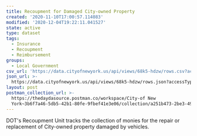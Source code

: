 ```yaml
---
title: Recoupment for Damaged City-owned Property
created: '2020-11-10T17:00:57.114083'
modified: '2020-12-04T19:22:11.041527'
state: active
type: dataset
tags:
  - Insurance
  - Recoupment
  - Reimbursement
groups:
  - Local Government
csv_url: 'https://data.cityofnewyork.us/api/views/68k5-hdzw/rows.csv?accessType=DOWNLOAD'
json_url: >-
  https://data.cityofnewyork.us/api/views/68k5-hdzw/rows.json?accessType=DOWNLOAD
layout: post
postman_collection_url: >-
  https://thedaydasource.postman.co/workspace/City-of New
  York~3b6f7a46-5db5-42b1-80fe-9fbef41e3e06/collection/a251b473-2be3-49ca-9d55-55c75ff9d73a
---
```

DOT's Recoupment Unit tracks the collection of monies for the repair or replacement of City-owned property damaged by vehicles.
